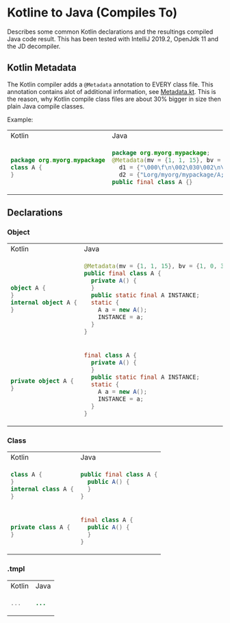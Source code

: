 # Kotline to Java (Compiles To)
Describes some common Kotlin declarations and the resultings compiled Java code result. This has been tested with IntelliJ 2019.2, OpenJdk 11 and the JD decompiler.

## Kotlin Metadata
The Kotlin compiler adds a ``@Metadata`` annotation to EVERY class file. This annotation contains alot of additional information, see [Metadata.kt](https://github.com/JetBrains/kotlin/blob/master/libraries/stdlib/jvm/runtime/kotlin/Metadata.kt). This is the reason, why Kotlin compile class files are about 30% bigger in size then plain Java compile classes.

Example:

<table>
<tr><td>Kotlin</td><td>Java</td></tr>
<tr><td>

```kotlin
package org.myorg.mypackage
class A {
}
```

</td><td>

```java
package org.myorg.mypackage;
@Metadata(mv = {1, 1, 15}, bv = {1, 0, 3}, k = 1,
  d1 = {"\000\f\n\002\030\002\n\002\020\000\n\002\b\002\030\0002\0020\001B\005�\006\002\020\002�\006\003"},
  d2 = {"Lorg/myorg/mypackage/A;", "", "()V", "myproject-name"})
public final class A {}
```

</td></tr>
</table>


## Declarations

### Object
<table>
<tr><td>Kotlin</td><td>Java</td></tr>
<tr><td>

```kotlin
object A {
}
internal object A {
}
```

</td><td>

```java
@Metadata(mv = {1, 1, 15}, bv = {1, 0, 3}, k = 1, d1 = {"...."}, d2 = {"Lpurej/kotlin/A;", "", "()V", "kotlin-v1"})
public final class A {
  private A() {
  }
  public static final A INSTANCE;
  static {
    A a = new A();
    INSTANCE = a;
  }
}
```
</td></tr>
<tr><td>

```kotlin
private object A {
}
```
</td><td>

```java
final class A {
  private A() {
  }
  public static final A INSTANCE;
  static {
    A a = new A();
    INSTANCE = a;
  }
}
```
</td></tr>
</table>




### Class
<table>
<tr><td>Kotlin</td><td>Java</td></tr>
<tr><td>

```kotlin
class A {
}
internal class A {
}
```
</td><td>

```java
public final class A {
  public A() {
  }
}
```
</td></tr>
<tr><td>

```kotlin
private class A {
}
```
</td><td>

```java
final class A {
  public A() {
  }
}
```
</td></tr>

</table>


### .tmpl

<table>
<tr><td>Kotlin</td><td>Java</td></tr>
<tr><td>

```kotlin
...
```

</td><td>

```java
...
```

</td></tr>
</table>

